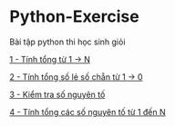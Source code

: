 # Python-Exercise
Bài tập python thi học sinh giỏi

[1 - Tính tổng từ 1 -> N](https://github.com/Nekitori17/Python-Exercise/blob/main/1%20-%20T%C3%ADnh%20t%E1%BB%95ng%20t%E1%BB%AB%201%20-%3E%20N.py)

[2 - Tính tổng số lẻ số chẵn từ 1 -> 0](https://github.com/Nekitori17/Python-Exercise/blob/main/2%20-%20T%C3%ADnh%20t%E1%BB%95ng%20l%E1%BA%BB%20ho%E1%BA%B7c%20ch%E1%BA%B5n%20t%E1%BB%AB%201%20%C4%91%E1%BA%BFn%20N.py)

[3 - Kiểm tra số nguyên tố](https://github.com/Nekitori17/Python-Exercise/blob/main/3%20-%20Ki%E1%BB%83m%20tra%20m%E1%BB%99t%20s%E1%BB%91%20c%C3%B3%20ph%E1%BA%A3i%20l%C3%A0%20s%E1%BB%91%20nguy%C3%AAn%20t%E1%BB%91%20kh%C3%B4ng.py)

[4 - Tính tổng các số nguyên tố từ 1 đến N](https://github.com/Nekitori17/Python-Exercise/blob/main/4%20-%20T%C3%ADnh%20t%E1%BB%95ng%20c%C3%A1c%20s%E1%BB%91%20nguy%C3%AAn%20t%E1%BB%91%20t%E1%BB%AB%201%20%C4%91%E1%BA%BFn%20N.py)